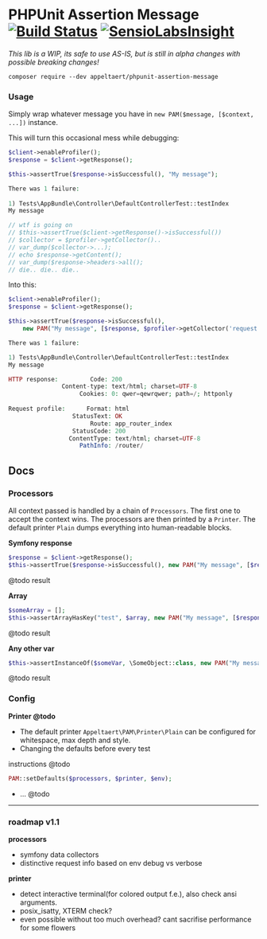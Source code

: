 PHPUnit Assertion Message [![Build Status](https://travis-ci.org/appeltaert/phpunit-assertion-message.svg?branch=master)](https://travis-ci.org/appeltaert/phpunit-assertion-message)
[![SensioLabsInsight](https://insight.sensiolabs.com/projects/3f42fd40-e1dd-422c-bc84-3b8b4769ddc2/mini.png)](https://insight.sensiolabs.com/projects/3f42fd40-e1dd-422c-bc84-3b8b4769ddc2)
=======

*This lib is a WIP, its safe to use AS-IS, but is still in alpha changes with possible breaking changes!*

```
composer require --dev appeltaert/phpunit-assertion-message
```

### Usage

Simply wrap whatever message you have in `new PAM($message, [$context, ...])` instance.

This will turn this occasional mess while debugging:

```php
$client->enableProfiler();
$response = $client->getResponse();

$this->assertTrue($response->isSuccessful(), "My message");

There was 1 failure:
    
1) Tests\AppBundle\Controller\DefaultControllerTest::testIndex
My message

// wtf is going on
// $this->assertTrue($client->getResponse()->isSuccessful())
// $collector = $profiler->getCollector()..
// var_dump($collector->...);
// echo $response->getContent();
// var_dump($response->headers->all();
// die.. die.. die..

```

Into this:

```php
$client->enableProfiler();
$response = $client->getResponse();

$this->assertTrue($response->isSuccessful(), 
    new PAM("My message", [$response, $profiler->getCollector('request')]));

There was 1 failure:

1) Tests\AppBundle\Controller\DefaultControllerTest::testIndex
My message

HTTP response:         Code: 200
               Content-type: text/html; charset=UTF-8
                    Cookies: 0: qwer=qewrqwer; path=/; httponly
                    
Request profile:      Format: html
                  StatusText: OK
                       Route: app_router_index
                  StatusCode: 200
                 ContentType: text/html; charset=UTF-8
                    PathInfo: /router/

```

## Docs

### Processors

All context passed is handled by a chain of `Processors`. The first one to accept the context wins.
The processors are then printed by a `Printer`. The default printer `Plain` dumps everything into human-readable blocks.

**Symfony response**
```php
$response = $client->getResponse();
$this->assertTrue($response->isSuccessful(), new PAM("My message", [$response]));
```
@todo result

**Array**
```php
$someArray = [];
$this->assertArrayHasKey("test", $array, new PAM("My message", [$response]));
```
@todo result

**Any other var**
```php
$this->assertInstanceOf($someVar, \SomeObject::class, new PAM("My message", [$someVar]));
```
@todo result


### Config

**Printer @todo**

- The default printer `Appeltaert\PAM\Printer\Plain` can be configured for whitespace, max depth and style. 
- Changing the defaults before every test

instructions @todo

```php
PAM::setDefaults($processors, $printer, $env);
```
- ... @todo






---
### roadmap v1.1

**processors**

- symfony data collectors
- distinctive request info based on env debug vs verbose
 
**printer**

- detect interactive terminal(for colored output f.e.), also check ansi arguments.
- posix_isatty, XTERM check?
- even possible without too much overhead? cant sacrifise performance for some flowers
